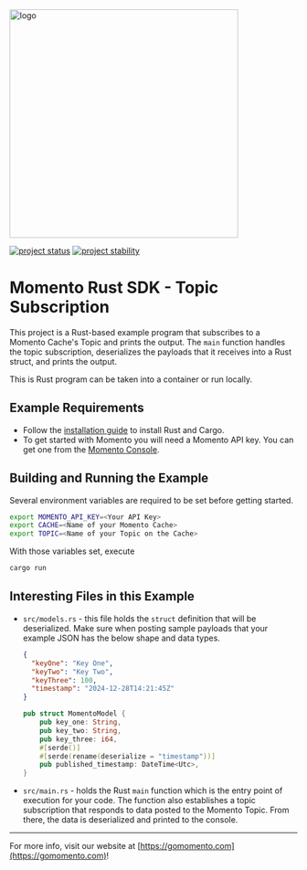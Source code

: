 <img src="https://docs.momentohq.com/img/momento-logo-forest.svg" alt="logo" width="400"/>

[![project status](https://momentohq.github.io/standards-and-practices/badges/project-status-official.svg)](https://github.com/momentohq/standards-and-practices/blob/main/docs/momento-on-github.md)
[![project stability](https://momentohq.github.io/standards-and-practices/badges/project-stability-beta.svg)](https://github.com/momentohq/standards-and-practices/blob/main/docs/momento-on-github.md)


# Momento Rust SDK - Topic Subscription

This project is a Rust-based example program that subscribes to a Momento Cache's Topic and prints the output.  The `main` function handles the topic subscription, deserializes the payloads that it receives into a Rust struct, and prints the output.

This is Rust program can be taken into a container or run locally.

## Example Requirements

- Follow the [installation guide](https://doc.rust-lang.org/cargo/getting-started/installation.html) to install Rust and Cargo.
- To get started with Momento you will need a Momento API key. You can get one from the [Momento Console](https://console.gomomento.com).

## Building and Running the Example

Several environment variables are required to be set before getting started.

```bash
export MOMENTO_API_KEY=<Your API Key>
export CACHE=<Name of your Momento Cache>
export TOPIC=<Name of your Topic on the Cache>
```

With those variables set, execute

```bash
cargo run
```

## Interesting Files in this Example

- `src/models.rs` - this file holds the `struct` definition that will be deserialized.  Make sure when posting sample payloads that your example JSON has the below shape and data types.

  ```json
  {
    "keyOne": "Key One",
    "keyTwo": "Key Two",
    "keyThree": 100,
    "timestamp": "2024-12-28T14:21:45Z"
  }
  ```

  ```rust
  pub struct MomentoModel {
      pub key_one: String,
      pub key_two: String,
      pub key_three: i64,
      #[serde()]
      #[serde(rename(deserialize = "timestamp"))]
      pub published_timestamp: DateTime<Utc>,
  }
  ```

- `src/main.rs` - holds the Rust `main` function which is the entry point of execution for your code.  The function also establishes a topic subscription that responds to data posted to the Momento Topic.  From there, the data is deserialized and printed to the console.

----------------------------------------------------------------------------------------
For more info, visit our website at [https://gomomento.com](https://gomomento.com)!
